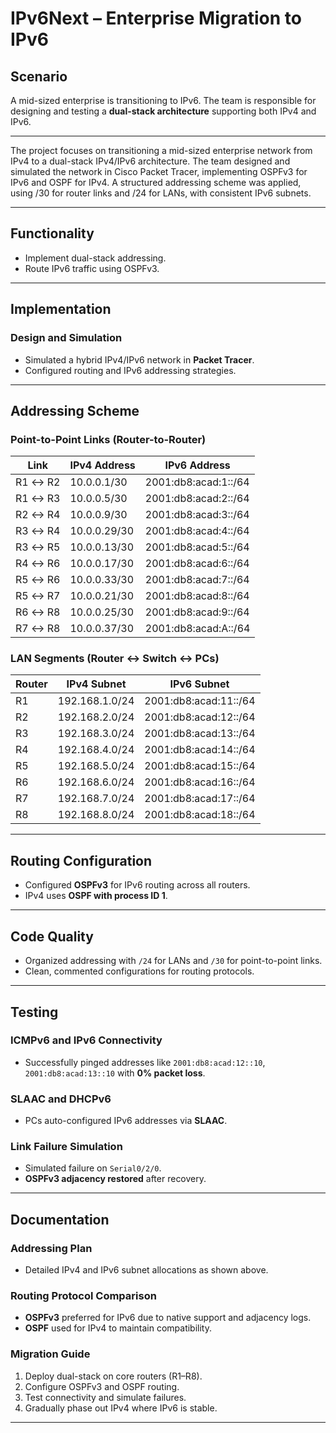 # IPv6Next – Enterprise Migration to IPv6

## Scenario

A mid-sized enterprise is transitioning to IPv6. The team is responsible for designing and testing a **dual-stack architecture** supporting both IPv4 and IPv6.

---

The project focuses on transitioning a mid-sized enterprise network from IPv4 to a dual-stack IPv4/IPv6 architecture. The team designed and simulated the network in Cisco Packet Tracer, implementing OSPFv3 for IPv6 and OSPF for IPv4. A structured addressing scheme was applied, using /30 for router links and /24 for LANs, with consistent IPv6 subnets.

---

## Functionality

* Implement dual-stack addressing.
* Route IPv6 traffic using OSPFv3.

---

## Implementation

### Design and Simulation

* Simulated a hybrid IPv4/IPv6 network in **Packet Tracer**.
* Configured routing and IPv6 addressing strategies.

---

## Addressing Scheme

### Point-to-Point Links (Router-to-Router)

| Link    | IPv4 Address | IPv6 Address            |
| ------- | ------------ | ----------------------- |
| R1 ↔ R2 | 10.0.0.1/30  | 2001\:db8\:acad:1::/64  |
| R1 ↔ R3 | 10.0.0.5/30  | 2001\:db8\:acad:2::/64  |
| R2 ↔ R4 | 10.0.0.9/30  | 2001\:db8\:acad:3::/64  |
| R3 ↔ R4 | 10.0.0.29/30 | 2001\:db8\:acad:4::/64  |
| R3 ↔ R5 | 10.0.0.13/30 | 2001\:db8\:acad:5::/64  |
| R4 ↔ R6 | 10.0.0.17/30 | 2001\:db8\:acad:6::/64  |
| R5 ↔ R6 | 10.0.0.33/30 | 2001\:db8\:acad:7::/64  |
| R5 ↔ R7 | 10.0.0.21/30 | 2001\:db8\:acad:8::/64  |
| R6 ↔ R8 | 10.0.0.25/30 | 2001\:db8\:acad:9::/64  |
| R7 ↔ R8 | 10.0.0.37/30 | 2001\:db8\:acad\:A::/64 |

### LAN Segments (Router ↔ Switch ↔ PCs)

| Router | IPv4 Subnet    | IPv6 Subnet             |
| ------ | -------------- | ----------------------- |
| R1     | 192.168.1.0/24 | 2001\:db8\:acad:11::/64 |
| R2     | 192.168.2.0/24 | 2001\:db8\:acad:12::/64 |
| R3     | 192.168.3.0/24 | 2001\:db8\:acad:13::/64 |
| R4     | 192.168.4.0/24 | 2001\:db8\:acad:14::/64 |
| R5     | 192.168.5.0/24 | 2001\:db8\:acad:15::/64 |
| R6     | 192.168.6.0/24 | 2001\:db8\:acad:16::/64 |
| R7     | 192.168.7.0/24 | 2001\:db8\:acad:17::/64 |
| R8     | 192.168.8.0/24 | 2001\:db8\:acad:18::/64 |

---

## Routing Configuration

* Configured **OSPFv3** for IPv6 routing across all routers.
* IPv4 uses **OSPF with process ID 1**.

---

## Code Quality

* Organized addressing with `/24` for LANs and `/30` for point-to-point links.
* Clean, commented configurations for routing protocols.

---

## Testing

### ICMPv6 and IPv6 Connectivity

* Successfully pinged addresses like `2001:db8:acad:12::10`, `2001:db8:acad:13::10` with **0% packet loss**.

### SLAAC and DHCPv6

* PCs auto-configured IPv6 addresses via **SLAAC**.

### Link Failure Simulation

* Simulated failure on `Serial0/2/0`.
* **OSPFv3 adjacency restored** after recovery.

---

## Documentation

### Addressing Plan

* Detailed IPv4 and IPv6 subnet allocations as shown above.

### Routing Protocol Comparison

* **OSPFv3** preferred for IPv6 due to native support and adjacency logs.
* **OSPF** used for IPv4 to maintain compatibility.

### Migration Guide

1. Deploy dual-stack on core routers (R1–R8).
2. Configure OSPFv3 and OSPF routing.
3. Test connectivity and simulate failures.
4. Gradually phase out IPv4 where IPv6 is stable.

---
